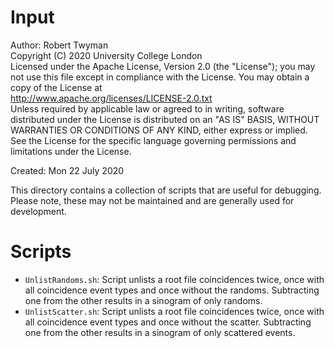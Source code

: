 # Input

Author: Robert Twyman<br />
Copyright (C) 2020 University College London<br />
Licensed under the Apache License, Version 2.0 (the "License");
you may not use this file except in compliance with the License.
You may obtain a copy of the License at
<br />
http://www.apache.org/licenses/LICENSE-2.0.txt
<br />
Unless required by applicable law or agreed to in writing, software
distributed under the License is distributed on an "AS IS" BASIS,
WITHOUT WARRANTIES OR CONDITIONS OF ANY KIND, either express or implied.
See the License for the specific language governing permissions and
limitations under the License.

Created:  Mon 22 July 2020

This directory contains a collection of scripts that are useful for debugging. Please note, these may not be maintained and are generally used for development.

Scripts
=======

* `UnlistRandoms.sh`: Script unlists a root file coincidences twice, once with all coincidence event types and once without the randoms. Subtracting one from the other results in a sinogram of only randoms.
* `UnlistScatter.sh`: Script unlists a root file coincidences twice, once with all coincidence event types and once without the scatter. Subtracting one from the other results in a sinogram of only scattered events.
